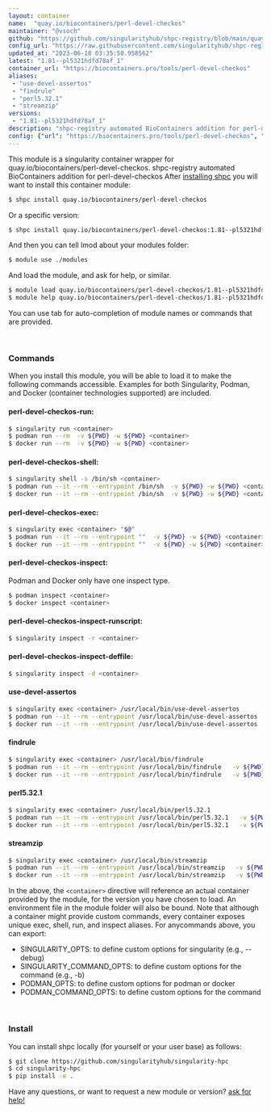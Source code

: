 ```yaml
---
layout: container
name:  "quay.io/biocontainers/perl-devel-checkos"
maintainer: "@vsoch"
github: "https://github.com/singularityhub/shpc-registry/blob/main/quay.io/biocontainers/perl-devel-checkos/container.yaml"
config_url: "https://raw.githubusercontent.com/singularityhub/shpc-registry/main/quay.io/biocontainers/perl-devel-checkos/container.yaml"
updated_at: "2023-06-18 03:35:50.958562"
latest: "1.81--pl5321hdfd78af_1"
container_url: "https://biocontainers.pro/tools/perl-devel-checkos"
aliases:
 - "use-devel-assertos"
 - "findrule"
 - "perl5.32.1"
 - "streamzip"
versions:
 - "1.81--pl5321hdfd78af_1"
description: "shpc-registry automated BioContainers addition for perl-devel-checkos"
config: {"url": "https://biocontainers.pro/tools/perl-devel-checkos", "maintainer": "@vsoch", "description": "shpc-registry automated BioContainers addition for perl-devel-checkos", "latest": {"1.81--pl5321hdfd78af_1": "sha256:41d5647e499a078c3e1f0bdd64914d9bdd87740d74196abdd8feb6f7cca101c5"}, "tags": {"1.81--pl5321hdfd78af_1": "sha256:41d5647e499a078c3e1f0bdd64914d9bdd87740d74196abdd8feb6f7cca101c5"}, "docker": "quay.io/biocontainers/perl-devel-checkos", "aliases": {"use-devel-assertos": "/usr/local/bin/use-devel-assertos", "findrule": "/usr/local/bin/findrule", "perl5.32.1": "/usr/local/bin/perl5.32.1", "streamzip": "/usr/local/bin/streamzip"}}
---
```


This module is a singularity container wrapper for quay.io/biocontainers/perl-devel-checkos.
shpc-registry automated BioContainers addition for perl-devel-checkos
After [installing shpc](#install) you will want to install this container module:


```bash
$ shpc install quay.io/biocontainers/perl-devel-checkos
```

Or a specific version:

```bash
$ shpc install quay.io/biocontainers/perl-devel-checkos:1.81--pl5321hdfd78af_1
```

And then you can tell lmod about your modules folder:

```bash
$ module use ./modules
```

And load the module, and ask for help, or similar.

```bash
$ module load quay.io/biocontainers/perl-devel-checkos/1.81--pl5321hdfd78af_1
$ module help quay.io/biocontainers/perl-devel-checkos/1.81--pl5321hdfd78af_1
```

You can use tab for auto-completion of module names or commands that are provided.

<br>

### Commands

When you install this module, you will be able to load it to make the following commands accessible.
Examples for both Singularity, Podman, and Docker (container technologies supported) are included.

#### perl-devel-checkos-run:

```bash
$ singularity run <container>
$ podman run --rm  -v ${PWD} -w ${PWD} <container>
$ docker run --rm  -v ${PWD} -w ${PWD} <container>
```

#### perl-devel-checkos-shell:

```bash
$ singularity shell -s /bin/sh <container>
$ podman run --it --rm --entrypoint /bin/sh  -v ${PWD} -w ${PWD} <container>
$ docker run --it --rm --entrypoint /bin/sh  -v ${PWD} -w ${PWD} <container>
```

#### perl-devel-checkos-exec:

```bash
$ singularity exec <container> "$@"
$ podman run --it --rm --entrypoint ""  -v ${PWD} -w ${PWD} <container> "$@"
$ docker run --it --rm --entrypoint ""  -v ${PWD} -w ${PWD} <container> "$@"
```

#### perl-devel-checkos-inspect:

Podman and Docker only have one inspect type.

```bash
$ podman inspect <container>
$ docker inspect <container>
```

#### perl-devel-checkos-inspect-runscript:

```bash
$ singularity inspect -r <container>
```

#### perl-devel-checkos-inspect-deffile:

```bash
$ singularity inspect -d <container>
```


#### use-devel-assertos

```bash
$ singularity exec <container> /usr/local/bin/use-devel-assertos
$ podman run --it --rm --entrypoint /usr/local/bin/use-devel-assertos   -v ${PWD} -w ${PWD} <container> -c " $@"
$ docker run --it --rm --entrypoint /usr/local/bin/use-devel-assertos   -v ${PWD} -w ${PWD} <container> -c " $@"
```


#### findrule

```bash
$ singularity exec <container> /usr/local/bin/findrule
$ podman run --it --rm --entrypoint /usr/local/bin/findrule   -v ${PWD} -w ${PWD} <container> -c " $@"
$ docker run --it --rm --entrypoint /usr/local/bin/findrule   -v ${PWD} -w ${PWD} <container> -c " $@"
```


#### perl5.32.1

```bash
$ singularity exec <container> /usr/local/bin/perl5.32.1
$ podman run --it --rm --entrypoint /usr/local/bin/perl5.32.1   -v ${PWD} -w ${PWD} <container> -c " $@"
$ docker run --it --rm --entrypoint /usr/local/bin/perl5.32.1   -v ${PWD} -w ${PWD} <container> -c " $@"
```


#### streamzip

```bash
$ singularity exec <container> /usr/local/bin/streamzip
$ podman run --it --rm --entrypoint /usr/local/bin/streamzip   -v ${PWD} -w ${PWD} <container> -c " $@"
$ docker run --it --rm --entrypoint /usr/local/bin/streamzip   -v ${PWD} -w ${PWD} <container> -c " $@"
```



In the above, the `<container>` directive will reference an actual container provided
by the module, for the version you have chosen to load. An environment file in the
module folder will also be bound. Note that although a container
might provide custom commands, every container exposes unique exec, shell, run, and
inspect aliases. For anycommands above, you can export:

 - SINGULARITY_OPTS: to define custom options for singularity (e.g., --debug)
 - SINGULARITY_COMMAND_OPTS: to define custom options for the command (e.g., -b)
 - PODMAN_OPTS: to define custom options for podman or docker
 - PODMAN_COMMAND_OPTS: to define custom options for the command

<br>

### Install

You can install shpc locally (for yourself or your user base) as follows:

```bash
$ git clone https://github.com/singularityhub/singularity-hpc
$ cd singularity-hpc
$ pip install -e .
```

Have any questions, or want to request a new module or version? [ask for help!](https://github.com/singularityhub/singularity-hpc/issues)